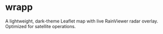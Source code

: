 # wrapp
A lightweight, dark-theme Leaflet map with live RainViewer radar overlay. Optimized for satellite operations.
